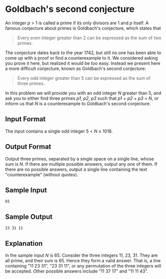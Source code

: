 # Goldbach's second conjecture

An integer *p* > 1 is called a prime if its only divisors are 1 and *p* itself. A famous conjecture about primes is Goldbach's conjecture, which states that

> Every even integer greater than 2 can be expressed as the sum of two primes.

The conjecture dates back to the year 1742, but still no one has been able to come up with a proof or find a counterexample to it. We considered asking you prove it here, but realized it would be too easy. Instead we present here a more difficult conjecture, known as Goldbach's second conjecture:

> Every odd integer greater than 5 can be expressed as the sum of three primes.

In this problem we will provide you with an odd integer *N* greater than 5, and ask you to either find three primes *p1*, *p2*, *p3* such that *p1* + *p2* + *p3* = *N*, or inform us that *N* is a counterexample to Goldbach's second conjecture.

## Input Format

The input contains a single odd integer 5 < *N* ≤ 1018.

## Output Format

Output three primes, separated by a single space on a single line, whose sum is *N*. If there are multiple possible answers, output any one of them. If there are no possible answers, output a single line containing the text "counterexample" (without quotes).

## Sample Input
```
65
```

## Sample Output
```
23 31 11
```

## Explanation

In the sample input *N* is 65. Consider the three integers 11, 23, 31. They are all prime, and their sum is 65. Hence they form a valid answer. That is, a line containing "11 23 31", "23 31 11", or any permutation of the three integers will be accepted. Other possible answers include "11 37 17" and "11 11 43".
